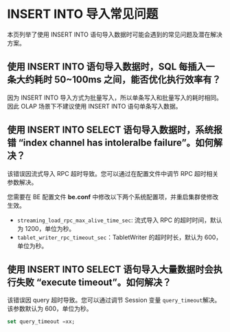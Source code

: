 # INSERT INTO 导入常见问题

本页列举了使用 INSERT INTO 语句导入数据时可能会遇到的常见问题及潜在解决方案。

## 使用 INSERT INTO 语句导入数据时，SQL 每插入一条大约耗时 50~100ms 之间，能否优化执行效率有？

因为 INSERT INTO 导入方式为批量写入，所以单条写入和批量写入的耗时相同。因此 OLAP 场景下不建议使用 INSERT INTO 语句单条写入数据。

## 使用 INSERT INTO SELECT 语句导入数据时，系统报错 “index channel has intoleralbe failure”。如何解决？

该错误因流式导入 RPC 超时导致。您可以通过在配置文件中调节 RPC 超时相关参数解决。

您需要在 BE 配置文件 **be.conf** 中修改以下两个系统配置项，并重启集群使修改生效。

- `streaming_load_rpc_max_alive_time_sec`: 流式导入 RPC 的超时时间，默认为 1200，单位为秒。
- `tablet_writer_rpc_timeout_sec`：TabletWriter 的超时时长，默认为 600，单位为秒。

## 使用 INSERT INTO SELECT 语句导入大量数据时会执行失败 “execute timeout”。如何解决？

该错误因 query 超时导致。您可以通过调节 Session 变量 `query_timeout`解决。该参数默认为 600，单位为秒。

```sql
set query_timeout =xx;
```
